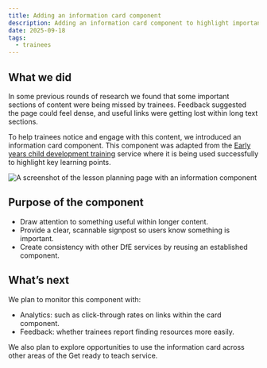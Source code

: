 ```yaml
---
title: Adding an information card component
description: Adding an information card component to highlight important information to trainees
date: 2025-09-18
tags:
  - trainees 
---
```


## What we did

In some previous rounds of research we found that some important sections of content were being missed by trainees. Feedback suggested the page could feel dense, and useful links were getting lost within long text sections.

To help trainees notice and engage with this content, we introduced an information card component. This component was adapted from the <a href="https://child-development-training.education.gov.uk/" target="_blank">Early years child development training</a> service where it is being used successfully to highlight key learning points.

![A screenshot of the lesson planning page with an information component](information.png)

## Purpose of the component

- Draw attention to something useful within longer content.
- Provide a clear, scannable signpost so users know something is important.
- Create consistency with other DfE services by reusing an established component.

## What’s next

We plan to monitor this component with:

- Analytics: such as click-through rates on links within the card component.
- Feedback: whether trainees report finding resources more easily.

We also plan to explore opportunities to use the information card across other areas of the Get ready to teach service.
